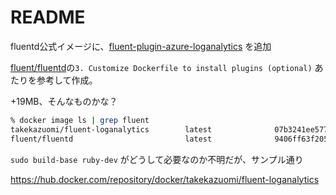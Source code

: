 # README

fluentd公式イメージに、[fluent-plugin-azure-loganalytics](https://github.com/yokawasa/fluent-plugin-azure-loganalytics) を追加

[fluent/fluentd](https://hub.docker.com/r/fluent/fluentd/)の`3. Customize Dockerfile to install plugins (optional)` あたりを参考して作成。

+19MB、そんなものかな？

```sh
% docker image ls | grep fluent
takekazuomi/fluent-loganalytics        latest              07b3241ee577        45 minutes ago      57.2MB
fluent/fluentd                         latest              9406ff63f205        19 months ago       38.3MB
```

`sudo build-base ruby-dev` がどうして必要なのか不明だが、サンプル通り

https://hub.docker.com/repository/docker/takekazuomi/fluent-loganalytics
